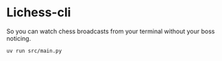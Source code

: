 # Lichess-cli

So you can watch chess broadcasts from your terminal without your boss
noticing.

```
uv run src/main.py
```
